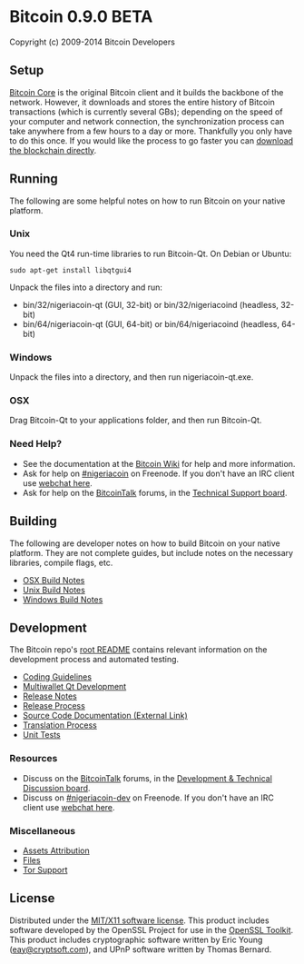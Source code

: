 Bitcoin 0.9.0 BETA
=====================

Copyright (c) 2009-2014 Bitcoin Developers


Setup
---------------------
[Bitcoin Core](http://nigeriacoin.org/en/download) is the original Bitcoin client and it builds the backbone of the network. However, it downloads and stores the entire history of Bitcoin transactions (which is currently several GBs); depending on the speed of your computer and network connection, the synchronization process can take anywhere from a few hours to a day or more. Thankfully you only have to do this once. If you would like the process to go faster you can [download the blockchain directly](https://nigeriacointalk.org/index.php?topic=145386.0).

Running
---------------------
The following are some helpful notes on how to run Bitcoin on your native platform. 

### Unix

You need the Qt4 run-time libraries to run Bitcoin-Qt. On Debian or Ubuntu:

	sudo apt-get install libqtgui4

Unpack the files into a directory and run:

- bin/32/nigeriacoin-qt (GUI, 32-bit) or bin/32/nigeriacoind (headless, 32-bit)
- bin/64/nigeriacoin-qt (GUI, 64-bit) or bin/64/nigeriacoind (headless, 64-bit)



### Windows

Unpack the files into a directory, and then run nigeriacoin-qt.exe.

### OSX

Drag Bitcoin-Qt to your applications folder, and then run Bitcoin-Qt.

### Need Help?

* See the documentation at the [Bitcoin Wiki](https://en.nigeriacoin.it/wiki/Main_Page)
for help and more information.
* Ask for help on [#nigeriacoin](http://webchat.freenode.net?channels=nigeriacoin) on Freenode. If you don't have an IRC client use [webchat here](http://webchat.freenode.net?channels=nigeriacoin).
* Ask for help on the [BitcoinTalk](https://nigeriacointalk.org/) forums, in the [Technical Support board](https://nigeriacointalk.org/index.php?board=4.0).

Building
---------------------
The following are developer notes on how to build Bitcoin on your native platform. They are not complete guides, but include notes on the necessary libraries, compile flags, etc.

- [OSX Build Notes](build-osx.md)
- [Unix Build Notes](build-unix.md)
- [Windows Build Notes](build-msw.md)

Development
---------------------
The Bitcoin repo's [root README](https://github.com/nigeriacoin/nigeriacoin/blob/master/README.md) contains relevant information on the development process and automated testing.

- [Coding Guidelines](coding.md)
- [Multiwallet Qt Development](multiwallet-qt.md)
- [Release Notes](release-notes.md)
- [Release Process](release-process.md)
- [Source Code Documentation (External Link)](https://dev.visucore.com/nigeriacoin/doxygen/)
- [Translation Process](translation_process.md)
- [Unit Tests](unit-tests.md)

### Resources
* Discuss on the [BitcoinTalk](https://nigeriacointalk.org/) forums, in the [Development & Technical Discussion board](https://nigeriacointalk.org/index.php?board=6.0).
* Discuss on [#nigeriacoin-dev](http://webchat.freenode.net/?channels=nigeriacoin) on Freenode. If you don't have an IRC client use [webchat here](http://webchat.freenode.net/?channels=nigeriacoin-dev).

### Miscellaneous
- [Assets Attribution](assets-attribution.md)
- [Files](files.md)
- [Tor Support](tor.md)

License
---------------------
Distributed under the [MIT/X11 software license](http://www.opensource.org/licenses/mit-license.php).
This product includes software developed by the OpenSSL Project for use in the [OpenSSL Toolkit](http://www.openssl.org/). This product includes
cryptographic software written by Eric Young ([eay@cryptsoft.com](mailto:eay@cryptsoft.com)), and UPnP software written by Thomas Bernard.
